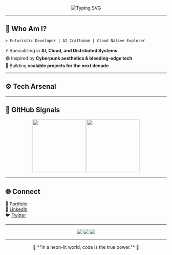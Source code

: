 <!-- Cyberpunk Neon Banner -->
<p align="center">
  <img src="https://readme-typing-svg.demolab.com?font=Orbitron&size=32&pause=1000&color=BF00FF&center=true&vCenter=true&width=600&lines=Welcome+to+the+Neon+Future;Code+is+the+New+Electricity;Building+Tomorrow+Today" alt="Typing SVG" />
</p>

---

## 👾 Who Am I?  

`> Futuristic Developer | AI Craftsman | Cloud Native Explorer`

⚡ Specializing in **AI, Cloud, and Distributed Systems**  
🟣 Inspired by **Cyberpunk aesthetics & bleeding-edge tech**  
🌌 Building **scalable projects for the next decade**  

---

## ⚙️ Tech Arsenal  


---

## 📡 GitHub Signals  

<p align="center">
  <img src="https://github-readme-stats.vercel.app/api?username=Angga2076&show_icons=true&theme=midnight-purple&hide_border=true" height="165"/>
  <img src="https://github-readme-streak-stats.herokuapp.com/?user=Angga2076&theme=midnight-purple&hide_border=true" height="165"/>
</p>  

---

## 🌐 Connect  

🔗 [Portfolio](https://yourwebsite.com)  
💼 [LinkedIn](https://linkedin.com/in/YOURPROFILE)  
🐦 [Twitter](https://x.com/YOURPROFILE)  

---

<p align="center">
  <img src="https://img.shields.io/badge/Future-Ready-BF00FF?style=for-the-badge&logo=github" />
  <img src="https://img.shields.io/badge/Cyberpunk-Vibes-8000FF?style=for-the-badge&logo=matrix" />
  <img src="https://img.shields.io/badge/Open-Source-FF00FF?style=for-the-badge&logo=opensourceinitiative" />
</p>

---

<p align="center">  
  🌌 *"In a neon-lit world, code is the true power."* 🌌  
</p>


